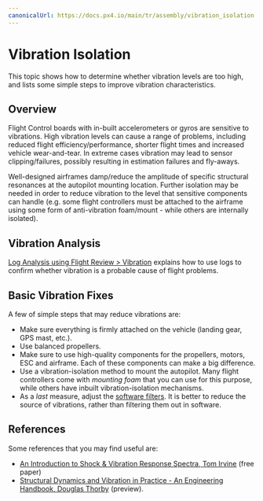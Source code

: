 ```yaml
---
canonicalUrl: https://docs.px4.io/main/tr/assembly/vibration_isolation
---
```


# Vibration Isolation

This topic shows how to determine whether vibration levels are too high, and lists some simple steps to improve vibration characteristics.

## Overview

Flight Control boards with in-built accelerometers or gyros are sensitive to vibrations. High vibration levels can cause a range of problems, including reduced flight efficiency/performance, shorter flight times and increased vehicle wear-and-tear. In extreme cases vibration may lead to sensor clipping/failures, possibly resulting in estimation failures and fly-aways.

Well-designed airframes damp/reduce the amplitude of specific structural resonances at the autopilot mounting location. Further isolation may be needed in order to reduce vibration to the level that sensitive components can handle (e.g. some flight controllers must be attached to the airframe using some form of anti-vibration foam/mount - while others are internally isolated).


## Vibration Analysis

[Log Analysis using Flight Review > Vibration](../log/flight_review.md#vibration) explains how to use logs to confirm whether vibration is a probable cause of flight problems.


## Basic Vibration Fixes

A few of simple steps that may reduce vibrations are:
- Make sure everything is firmly attached on the vehicle (landing gear, GPS mast, etc.).
- Use balanced propellers.
- Make sure to use high-quality components for the propellers, motors, ESC and airframe. Each of these components can make a big difference.
- Use a vibration-isolation method to mount the autopilot. Many flight controllers come with *mounting foam* that you can use for this purpose, while others have inbuilt vibration-isolation mechanisms.
- As a *last* measure, adjust the [software filters](../config_mc/filter_tuning.md). It is better to reduce the source of vibrations, rather than filtering them out in software.

## References

Some references that you may find useful are:
- [An Introduction to Shock & Vibration Response Spectra, Tom Irvine](http://www.vibrationdata.com/tutorials2/srs_intr.pdf) (free paper)
- [Structural Dynamics and Vibration in Practice - An Engineering Handbook, Douglas Thorby](https://books.google.ch/books?id=PwzDuWDc8AgC&printsec=frontcover) (preview).

